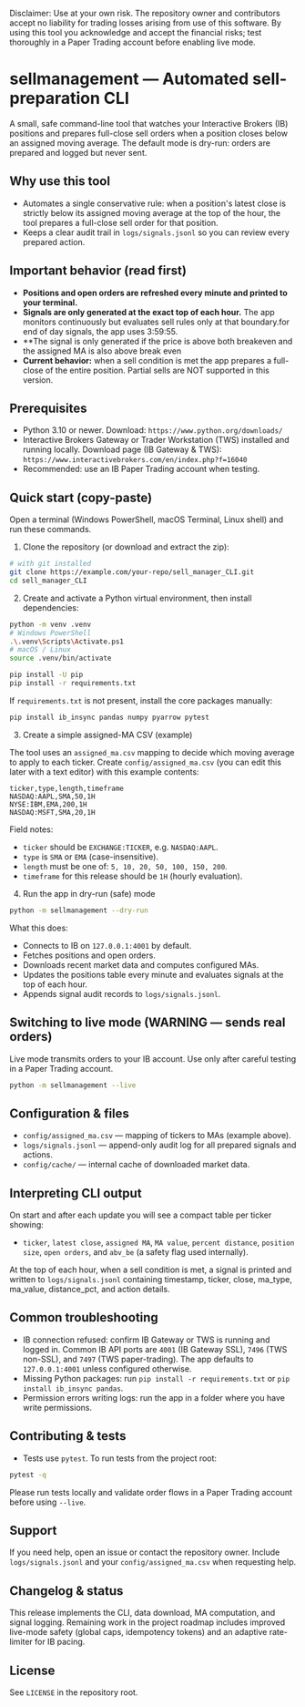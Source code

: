 Disclaimer: Use at your own risk. The repository owner and contributors accept no liability for trading losses arising from use of this software. By using this tool you acknowledge and accept the financial risks; test thoroughly in a Paper Trading account before enabling live mode.

# sellmanagement — Automated sell-preparation CLI

A small, safe command-line tool that watches your Interactive Brokers (IB) positions and prepares full-close sell orders when a position closes below an assigned moving average. The default mode is dry-run: orders are prepared and logged but never sent.

Why use this tool
-----------------
- Automates a single conservative rule: when a position's latest close is strictly below its assigned moving average at the top of the hour, the tool prepares a full-close sell order for that position.
- Keeps a clear audit trail in `logs/signals.jsonl` so you can review every prepared action.

Important behavior (read first)
--------------------------------
- **Positions and open orders are refreshed every minute and printed to your terminal.**
- **Signals are only generated at the exact top of each hour.** The app monitors continuously but evaluates sell rules only at that boundary.for end of day signals, the app uses 3:59:55. 
- **The signal is only generated if the price is above both breakeven and the assigned MA is also above break even
- **Current behavior:** when a sell condition is met the app prepares a full-close of the entire position. Partial sells are NOT supported in this version.

Prerequisites
-------------
- Python 3.10 or newer. Download: `https://www.python.org/downloads/`
- Interactive Brokers Gateway or Trader Workstation (TWS) installed and running locally. Download page (IB Gateway & TWS): `https://www.interactivebrokers.com/en/index.php?f=16040`
- Recommended: use an IB Paper Trading account when testing.

Quick start (copy-paste)
------------------------
Open a terminal (Windows PowerShell, macOS Terminal, Linux shell) and run these commands.

1) Clone the repository (or download and extract the zip):

```bash
# with git installed
git clone https://example.com/your-repo/sell_manager_CLI.git
cd sell_manager_CLI
```

2) Create and activate a Python virtual environment, then install dependencies:

```bash
python -m venv .venv
# Windows PowerShell
.\.venv\Scripts\Activate.ps1
# macOS / Linux
source .venv/bin/activate

pip install -U pip
pip install -r requirements.txt
```

If `requirements.txt` is not present, install the core packages manually:

```bash
pip install ib_insync pandas numpy pyarrow pytest
```

3) Create a simple assigned-MA CSV (example)

The tool uses an `assigned_ma.csv` mapping to decide which moving average to apply to each ticker. Create `config/assigned_ma.csv` (you can edit this later with a text editor) with this example contents:

```csv
ticker,type,length,timeframe
NASDAQ:AAPL,SMA,50,1H
NYSE:IBM,EMA,200,1H
NASDAQ:MSFT,SMA,20,1H
```

Field notes:
- `ticker` should be `EXCHANGE:TICKER`, e.g. `NASDAQ:AAPL`.
- `type` is `SMA` or `EMA` (case-insensitive).
- `length` must be one of: `5, 10, 20, 50, 100, 150, 200`.
- `timeframe` for this release should be `1H` (hourly evaluation).

4) Run the app in dry-run (safe) mode

```bash
python -m sellmanagement --dry-run
```

What this does:
- Connects to IB on `127.0.0.1:4001` by default.
- Fetches positions and open orders.
- Downloads recent market data and computes configured MAs.
- Updates the positions table every minute and evaluates signals at the top of each hour.
- Appends signal audit records to `logs/signals.jsonl`.

Switching to live mode (WARNING — sends real orders)
---------------------------------------------------
Live mode transmits orders to your IB account. Use only after careful testing in a Paper Trading account.

```bash
python -m sellmanagement --live
```

Configuration & files
---------------------
- `config/assigned_ma.csv` — mapping of tickers to MAs (example above).
- `logs/signals.jsonl` — append-only audit log for all prepared signals and actions.
- `config/cache/` — internal cache of downloaded market data.

Interpreting CLI output
----------------------
On start and after each update you will see a compact table per ticker showing:
- `ticker`, `latest close`, `assigned MA`, `MA value`, `percent distance`, `position size`, `open orders`, and `abv_be` (a safety flag used internally).

At the top of each hour, when a sell condition is met, a signal is printed and written to `logs/signals.jsonl` containing timestamp, ticker, close, ma_type, ma_value, distance_pct, and action details.

Common troubleshooting
----------------------
- IB connection refused: confirm IB Gateway or TWS is running and logged in. Common IB API ports are `4001` (IB Gateway SSL), `7496` (TWS non-SSL), and `7497` (TWS paper-trading). The app defaults to `127.0.0.1:4001` unless configured otherwise.
- Missing Python packages: run `pip install -r requirements.txt` or `pip install ib_insync pandas`.
- Permission errors writing logs: run the app in a folder where you have write permissions.

Contributing & tests
--------------------
- Tests use `pytest`. To run tests from the project root:

```bash
pytest -q
```

Please run tests locally and validate order flows in a Paper Trading account before using `--live`.

Support
-------
If you need help, open an issue or contact the repository owner. Include `logs/signals.jsonl` and your `config/assigned_ma.csv` when requesting help.

Changelog & status
------------------
This release implements the CLI, data download, MA computation, and signal logging. Remaining work in the project roadmap includes improved live-mode safety (global caps, idempotency tokens) and an adaptive rate-limiter for IB pacing.

License
-------
See `LICENSE` in the repository root.
